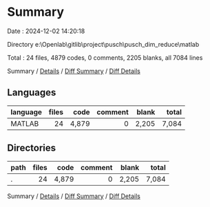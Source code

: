 # Summary

Date : 2024-12-02 14:20:18

Directory e:\\Openlab\\gitlib\\project\\pusch\\pusch_dim_reduce\\matlab

Total : 24 files,  4879 codes, 0 comments, 2205 blanks, all 7084 lines

Summary / [Details](details.md) / [Diff Summary](diff.md) / [Diff Details](diff-details.md)

## Languages
| language | files | code | comment | blank | total |
| :--- | ---: | ---: | ---: | ---: | ---: |
| MATLAB | 24 | 4,879 | 0 | 2,205 | 7,084 |

## Directories
| path | files | code | comment | blank | total |
| :--- | ---: | ---: | ---: | ---: | ---: |
| . | 24 | 4,879 | 0 | 2,205 | 7,084 |

Summary / [Details](details.md) / [Diff Summary](diff.md) / [Diff Details](diff-details.md)